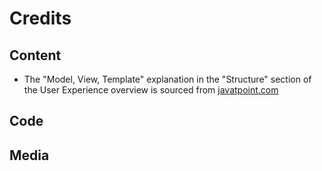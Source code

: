 
# Credits
## Content

- The "Model, View, Template" explanation in the "Structure" section of the User Experience overview is sourced from [javatpoint.com](https://www.javatpoint.com/django-mvt)

## Code
## Media

